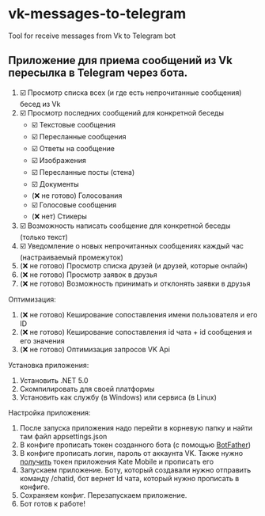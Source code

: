 # vk-messages-to-telegram
Tool for receive messages from Vk to Telegram bot

## Приложение для приема сообщений из Vk пересылка в Telegram через бота.

1) ☑️ Просмотр списка всех (и где есть непрочитанные сообщения) бесед из Vk
2) ☑️ Просмотр последних сообщений для конкретной беседы
   * ☑️ Текстовые сообщения
   * ☑️ Пересланные сообщения
   * ☑️ Ответы на сообщение
   * ☑️ Изображения
   * ☑️ Пересланные посты (стена)
   * ☑️ Документы
   * (❌ не готово) Голосования
   * ☑️ Голосовые сообщения
   * (❌ нет) Стикеры
3) ☑️ Возможность написать сообщение для конкретной беседы (только текст)
4) ☑️ Уведомление о новых непрочитанных сообщениях каждый час (настраиваемый промежуток)
5) (❌ не готово) Просмотр списка друзей (и друзей, которые онлайн)
6) (❌ не готово) Просмотр заявок в друзья
7) (❌ не готово) Возможность принимать и отклонять заявки в друзья

Оптимизация:
1) (❌ не готово) Кеширование сопоставления имени пользователя и его ID
2) (❌ не готово) Кеширование сопоставления id чата + id сообщения и его значения
3) (❌ не готово) Оптимизация запросов VK Api

Установка приложения:
1) Установить .NET 5.0
2) Скомпилировать для своей платформы
3) Установить как службу (в Windows) или сервиса (в Linux)

Настройка приложения:
1) После запуска приложения надо перейти в корневую папку и найти там файл appsettings.json
2) В конфиге прописать токен созданного бота (с помощью [BotFather](https://t.me/botfather))
3) В конфиге прописать логин, пароль от аккаунта VK. Также нужно [получить](https://vkhost.github.io/) токен приложения Kate Mobile и прописать его
4) Запускаем приложение. Боту, который создавали нужно отправить команду /chatid, бот вернет Id чата, который нужно прописать в конфиге.
5) Сохраняем конфиг. Перезапускаем приложение.
6) Бот готов к работе!
